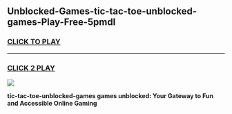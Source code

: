 
## Unblocked-Games-tic-tac-toe-unblocked-games-Play-Free-5pmdl
<h3>
<a href="https://premium76.site?title=tic-tac-toe-unblocked-games&ref=09A">CLICK TO PLAY</a></h3>
<hr>

<h3>
<a href="https://premium76.site?title=tic-tac-toe-unblocked-games&ref=09A">CLICK 2 PLAY</a>
  
</h3>

<a href="https://premium76.site?title=tic-tac-toe-unblocked-games&ref=09A"><img src="https://clearcache.store/games.png"></a>


**tic-tac-toe-unblocked-games games unblocked: Your Gateway to Fun and Accessible Online Gaming**

